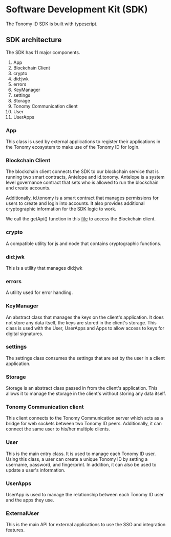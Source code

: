 # Software Development Kit (SDK)

The Tonomy ID SDK is built with [typescript](https://www.typescriptlang.org).

## SDK architecture

The SDK has 11 major components.

1. App
2. Blockchain Client
3. crypto
4. did:jwk
5. errors
6. KeyManager
7. settings
8. Storage
9. Tonomy Communication client
10. User
11. UserApps

### App

This class is used by external applications to register their applications in the Tonomy ecosystem to make use of the Tonomy ID for login.

### Blockchain Client

The blockchain client connects the SDK to our blockchain service that is running two smart contracts, Antelope and id.tonomy. Antelope is a system level governance
contract that sets who is allowed to run the blockchain and create accounts.

Additionally, id.tonomy is a smart contract that manages permissions for users to create and login into accounts. It also provides additional cryptographic information for the SDK logic to work.

We call the getApi() function in this [file](https://github.com/Tonomy-Foundation/Tonomy-ID-SDK/blob/development/src/services/eosio/eosio.ts) to access the Blockchain client.

### crypto

A compatible utility for js and node that contains cryptographic functions.

### did:jwk

This is a utility that manages did:jwk

### errors

A utility used for error handling.

### KeyManager

An abstract class that manages the keys on the client's application. It does not store any data itself, the keys are stored in the client's storage. This class is used with the User, UserApps and Apps to allow access to keys for digital signatures.

### settings

The settings class consumes the settings that are set by the user in a client application.

### Storage

Storage is an abstract class passed in from the client's application. This allows it to manage the storage in the client's without storing any data itself.

### Tonomy Communication client

This client connects to the Tonomy Communication server which acts as a bridge for web sockets between two Tonomy ID peers. Additionally, it can connect the same user to his/her multiple clients.

### User

This is the main entry class. It is used to manage each Tonomy ID user. Using this class, a user can create a unique Tonomy ID by setting a username, password, and fingerprint. In addition, it can also be used to update a user's information.

### UserApps

UserApp is used to manage the relationship between each Tonomy ID user and the apps they use.

### ExternalUser

This is the main API for external applications to use the SSO and integration features.
